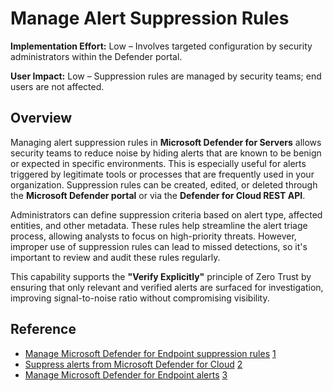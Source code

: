 # Manage Alert Suppression Rules

**Implementation Effort:** Low – Involves targeted configuration by security administrators within the Defender portal.

**User Impact:** Low – Suppression rules are managed by security teams; end users are not affected.

## Overview

Managing alert suppression rules in **Microsoft Defender for Servers** allows security teams to reduce noise by hiding alerts that are known to be benign or expected in specific environments. This is especially useful for alerts triggered by legitimate tools or processes that are frequently used in your organization. Suppression rules can be created, edited, or deleted through the **Microsoft Defender portal** or via the **Defender for Cloud REST API**.

Administrators can define suppression criteria based on alert type, affected entities, and other metadata. These rules help streamline the alert triage process, allowing analysts to focus on high-priority threats. However, improper use of suppression rules can lead to missed detections, so it's important to review and audit these rules regularly.

This capability supports the **"Verify Explicitly"** principle of Zero Trust by ensuring that only relevant and verified alerts are surfaced for investigation, improving signal-to-noise ratio without compromising visibility.

## Reference

- [Manage Microsoft Defender for Endpoint suppression rules](https://learn.microsoft.com/en-us/defender-endpoint/manage-suppression-rules) [1](https://learn.microsoft.com/en-us/defender-endpoint/manage-suppression-rules)
- [Suppress alerts from Microsoft Defender for Cloud](https://learn.microsoft.com/en-us/azure/defender-for-cloud/alerts-suppression-rules) [2](https://learn.microsoft.com/en-us/azure/defender-for-cloud/alerts-suppression-rules)
- [Manage Microsoft Defender for Endpoint alerts](https://learn.microsoft.com/en-us/defender-endpoint/manage-alerts) [3](https://learn.microsoft.com/en-us/defender-endpoint/manage-alerts)
